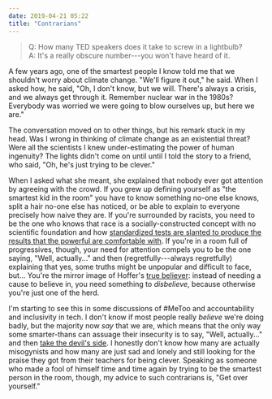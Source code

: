 ```yaml
---
date: 2019-04-21 05:22
title: "Contrarians"
---
```


> Q: How many TED speakers does it take to screw in a lightbulb? <br/>
> A: It's a really obscure number---you won't have heard of it.

A few years ago,
one of the smartest people I know told me that we shouldn't worry about climate change.
"We'll figure it out," he said.
When I asked how, he said,
"Oh, I don't know, but we will.
There's always a crisis, and we always get through it.
Remember nuclear war in the 1980s?
Everybody was worried we were going to blow ourselves up,
but here we are."

The conversation moved on to other things,
but his remark stuck in my head.
Was I wrong in thinking of climate change as an existential threat?
Were all the scientists I knew under-estimating the power of human ingenuity?
The lights didn't come on until until I told the story to a friend,
who said,
"Oh, he's just trying to be clever."

When I asked what she meant,
she explained that nobody ever got attention by agreeing with the crowd.
If you grew up defining yourself as "the smartest kid in the room"
you have to know something no-one else knows,
split a hair no-one else has noticed,
or be able to explain to everyone precisely how naive they are.
If you're surrounded by racists,
you need to be the one who knows that race is a socially-constructed concept with no scientific foundation
and how [standardized tests are slanted to produce the results that the powerful are comfortable with][testing].
If you're in a room full of progressives,
though,
your need for attention compels you to be the one saying, "Well, actually..."
and then (regretfully---always regretfully) explaining that yes,
some truths might be unpopular and difficult to face,
but...
You're the mirror image of Hoffer's [true believer][true-believer]:
instead of needing a cause to believe in,
you need something to *disbelieve*,
because otherwise you're just one of the herd.

I'm starting to see this in some discussions of #MeToo and accountability and inclusivity in tech.
I don't know if most people really *believe* we're doing badly,
but the majority now *say* that we are,
which means that the only way some smarter-thans can assuage their insecurity
is to say, "Well, actually..."
and then [take the devil's side][devil].
I honestly don't know how many are actually misogynists
and how many are just sad and lonely and still looking for the praise they got from their teachers for being clever.
Speaking as someone who made a fool of himself time and time again by trying to be the smartest person in the room,
though,
my advice to such contrarians is,
"Get over yourself."

[computerworld]: https://www.computerworld.com/article/3389684/r-community-blasts-datacamp-response-to-execs-inappropriate-behavior.html
[devil]: https://twitter.com/Shakestweetz/status/1107740466123079681
[testing]: {{site.github.url}}/2012/05/24/everything-you-need-to-know-about-standardized-testing.html
[true-believer]: https://en.wikipedia.org/wiki/The_True_Believer
